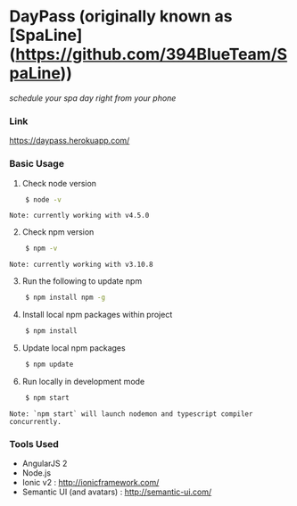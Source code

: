 # DayPass (originally known as [SpaLine] (https://github.com/394BlueTeam/SpaLine))

*schedule your spa day right from your phone*

### Link
https://daypass.herokuapp.com/

### Basic Usage

1. Check node version
```bash
    $ node -v
```
    Note: currently working with v4.5.0

2. Check npm version
```bash
    $ npm -v
```
    Note: currently working with v3.10.8
    
3. Run the following to update npm
```bash
    $ npm install npm -g
```

4. Install local npm packages within project
```bash
    $ npm install
```

5. Update local npm packages
```bash
    $ npm update
```

6. Run locally in development mode
```bash
    $ npm start
```
    Note: `npm start` will launch nodemon and typescript compiler concurrently.


### Tools Used
- AngularJS 2
- Node.js
- Ionic v2 : http://ionicframework.com/
- Semantic UI (and avatars) : http://semantic-ui.com/
